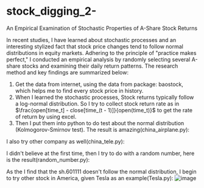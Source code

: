 # stock_digging_2-
An Empirical Examination of Stochastic Properties of A-Share Stock Returns

In recent studies, I have learned about stochastic processes and an interesting stylized fact that stock price changes tend to follow normal distributions in equity markets. Adhering to the principle of "practice makes perfect," I conducted an empirical analysis by randomly selecting several A-share stocks and examining their daily return patterns. The research method and key findings are summarized below:

1. Get the data from internet, using the data from package: baostock, which helps me to find every stock price in history.
2. When I learned the stochastic processes, Stock returns typically follow a log-normal distribution. So I try to collect stock return rate as in $\frac{open[time_t] - close[time_(t - 1)]}{open(time_t)}$ to get the rate of return by using excel.
3. Then I put them into python to do test about the normal distribution (Kolmogorov-Smirnov test). The result is amazing(china_airplane.py):

I also try other company as well(china_tele.py):


I didn't believe at the first time, then I try to do with a random number, here is the result(random_number.py):

As the I find that the sh.601111 doesn't follow the normal distribution, I begin to try other stock in America, given Tesla as an example(Tesla.py):
![image]([tesla_stock.png](https://github.com/shenshenland/stock_digging_2-/blob/main/tesla_stock%20.png)https://github.com/shenshenland/stock_digging_2-/blob/main/tesla_stock%20.png)


